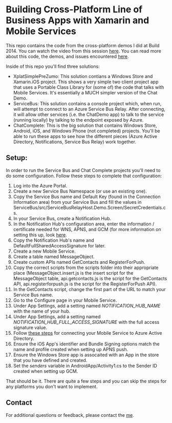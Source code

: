 Building Cross-Platform Line of Business Apps with Xamarin and Mobile Services
===============

This repo contains the code from the cross-platform demos I did at Build 2014.  You can watch the video from this session [here](https://channel9.msdn.com/Events/Build/2014/3-622).  You can read more about this code, the demos, and issues encountered [here](http://chrisrisner.com/Building-Cross-Platform-Line-of-Business-Apps-with-Xamarin-and-Mobile-Services).

Inside of this repo you'll find three solutions:
- XplatSimplePreZumo: This solution contians a Windows Store and Xamarin.iOS project.  This shows a very simple two client project app that uses a Portable Class Library for (some of) the code that talks with Mobile Services.  It's essentially a MUCH simpler version of the Chat Demo.
- ServiceBus: This solution contains a console project which, when run, will attempt to connect to an Azure Service Bus Relay.  After connecting, it will allow other services (i.e. the ChatDemo app) to talk to the service (running locally) by talking to the endpoint exposed by Azure.
- ChatComplete: This is the big solution that contains Windows Store, Android, iOS, and Windows Phone (not completed) projects.  You'll be able to run these apps to see how the different pieces (Azure Active Directory, Notifications, Service Bus Relay) work together.

Setup:
---
In order to run the Service Bus and Chat Complete projects you'll need to do some configuration.  Follow these steps to complete that configuration:

1. Log into the Azure Portal.
1. Create a new Service Bus Namespace (or use an existing one).
1. Copy the Service Bus name and Default Key (found in the Connection Information area) from your Service Bus and fill the values in ServiceBus/src/ServiceBusRelayHost.Demo.Screen/SecretCredentials.cs.
1. In your Service Bus, create a Notification Hub.
1. In the Notification Hub's configuration area, enter the information / certificate needed for WNS, APNS, and GCM (for more information on setting this up, look [here](http://azure.microsoft.com/en-us/documentation/articles/notification-hubs-android-get-started/).  
2. Copy the Notification Hub's name and DefaultFullSharedAccessSignature for later.
3. Create a new Mobile Service.
4. Create a table named MessageObject.
5. Create custom APIs named GetContacts and RegisterForPush.
6. Copy the correct scripts from the scripts folder into their appropriate place (MessageObject.insert.js is the insert script for the MessageObject table, api.getcontacts.js is the script for the GetContacts API, api.registerforpush.js is the script for the RegisterForPush API).
7. In the GetContacts script, change the first part of the URL to match your Service Bus name.
8. Go to the Configure page in your Mobile Service.
9. Under App Settings, add a setting named *NOTIFICATION_HUB_NAME* with the name of your hub.
10. Under App Settings, add a setting named *NOTIFICATION_HUB_FULL_ACCESS_SIGNATURE* with the full access signature value.
11. Follow [these steps](http://azure.microsoft.com/en-us/documentation/articles/mobile-services-how-to-register-active-directory-authentication/) for connecting your Mobile Service to Azure Active Directory.
12. Ensure the iOS App's identifier and Bundle Signing options match the name and profile created when setting up APNS push.
13. Ensure the Windows Store app is assocaited with an App in the store that you have defined and created.  
14. Set the *senders* variable in AndroidApp/Activity1.cs to the Sender ID created when setting up GCM.

That should be it.  There are quite a few steps and you can skip the steps for any platforms you don't want to implement.

## Contact

For additional questions or feedback, please contact the [me](mailto:chrisner@microsoft.com).
